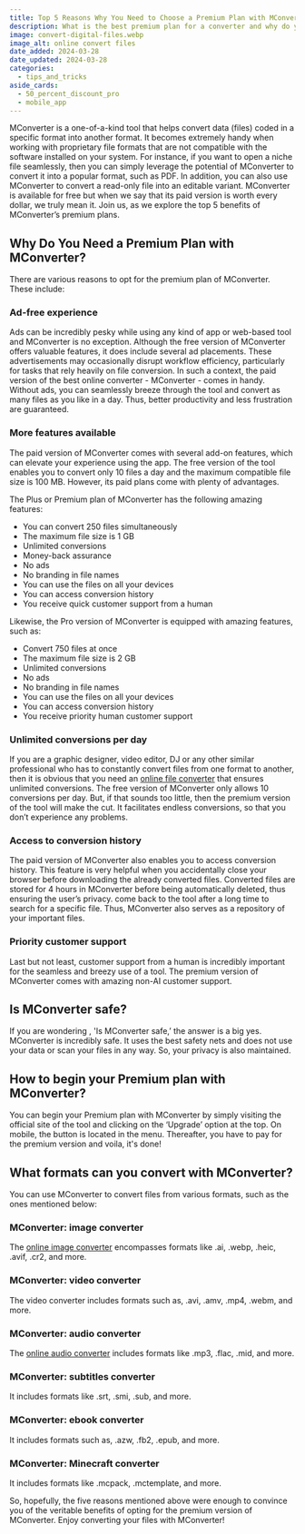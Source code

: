 ```yaml
---
title: Top 5 Reasons Why You Need to Choose a Premium Plan with MConverter
description: What is the best premium plan for a converter and why do you need a subscription? Learn more in this article!
image: convert-digital-files.webp
image_alt: online convert files
date_added: 2024-03-28
date_updated: 2024-03-28
categories:
  - tips_and_tricks
aside_cards:
  - 50_percent_discount_pro
  - mobile_app
---
```


MConverter is a one-of-a-kind tool that helps convert data (files) coded in a specific format into another format. It becomes extremely handy when working with proprietary file formats that are not compatible with the software installed on your system. For instance, if you want to open a niche file seamlessly, then you can simply leverage the potential of MConverter to convert it into a popular format, such as PDF. In addition, you can also use MConverter to convert a read-only file into an editable variant. MConverter is available for free but when we say that its paid version is worth every dollar, we truly mean it. Join us, as we explore the top 5 benefits of MConverter’s premium plans.

## Why Do You Need a Premium Plan with MConverter?
There are various reasons to opt for the premium plan of MConverter. These include:

### Ad-free experience

Ads can be incredibly pesky while using any kind of app or web-based tool and MConverter is no exception. Although the free version of MConverter offers valuable features, it does include several ad placements. These advertisements may occasionally disrupt workflow efficiency, particularly for tasks that rely heavily on file conversion.  In such a context, the paid version of the best online converter - MConverter - comes in handy. Without ads, you can seamlessly breeze through the tool and convert as many files as you like in a day. Thus, better productivity and less frustration are guaranteed. 

### More features available

The paid version of MConverter comes with several add-on features, which can elevate your experience using the app. The free version of the tool enables you to convert only 10 files a day and the maximum compatible file size is 100 MB. However, its paid plans come with plenty of advantages. 

The Plus or Premium plan of MConverter has the following amazing features:

- You can convert 250 files simultaneously 
- The maximum file size is 1 GB
- Unlimited conversions
- Money-back assurance
- No ads
- No branding in file names
- You can use the files on all your devices
- You can access conversion history
- You receive quick customer support from a human

Likewise, the Pro version of MConverter is equipped with amazing features, such as:

- Convert 750 files at once
- The maximum file size is 2 GB
- Unlimited conversions
- No ads
- No branding in file names
- You can use the files on all your devices
- You can access conversion history
- You receive priority human customer support

### Unlimited conversions per day

If you are a graphic designer, video editor, DJ or any other similar professional who has to constantly convert files from one format to another, then it is obvious that you need an [online file converter](https://mconverter.eu/) that ensures unlimited conversions. The free version of MConverter only allows 10 conversions per day. But, if that sounds too little, then the premium version of the tool will make the cut. It facilitates endless conversions, so that you don’t experience any problems. 

### Access to conversion history

The paid version of MConverter also enables you to access conversion history. This feature is very helpful when you accidentally close your browser before downloading the already converted files. Converted files are stored for 4 hours in MConverter before being automatically deleted, thus ensuring the user’s privacy. come back to the tool after a long time to search for a specific file. Thus, MConverter also serves as a repository of your important files. 

### Priority customer support

Last but not least, customer support from a human is incredibly important for the seamless and breezy use of a tool. The premium version of MConverter comes with amazing non-AI customer support.

## Is MConverter safe?

If you are wondering , 'Is MConverter safe,’ the answer is a big yes. MConverter is incredibly safe. It uses the best safety nets and does not use your data or scan your files in any way. So, your privacy is also maintained.

## How to begin your Premium plan with MConverter?

You can begin your Premium plan with MConverter by simply visiting the official site of the tool and clicking on the ‘Upgrade’ option at the top. On mobile, the button is located in the menu. Thereafter, you have to pay for the premium version and voila, it's done!

## What formats can you convert with MConverter?

You can use MConverter to convert files from various formats, such as the ones mentioned below:

### MConverter: image converter

The [online image converter](https://mconverter.eu/converter/image/) encompasses formats like .ai, .webp, .heic, .avif, .cr2, and more.

### MConverter: video converter

The video converter includes formats such as, .avi, .amv, .mp4, .webm, and more.

### MConverter: audio converter

The [online audio converter](https://mconverter.eu/converter/audio/) includes formats like .mp3, .flac, .mid, and more.

### MConverter: subtitles converter

It includes formats like .srt, .smi, .sub, and more.

### MConverter: ebook converter

It includes formats such as, .azw, .fb2, .epub, and more.

### MConverter: Minecraft converter

It includes formats like .mcpack, .mctemplate, and more.

So, hopefully, the five reasons mentioned above were enough to convince you of the veritable benefits of opting for the premium version of MConverter. Enjoy converting your files with MConverter!